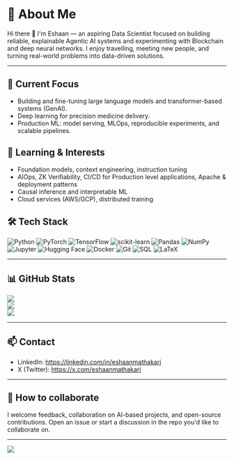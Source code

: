 # 💫 About Me
Hi there 👋 I'm Eshaan — an aspiring Data Scientist focused on building reliable, explainable Agentic AI systems and experimenting with Blockchain and deep neural networks. I enjoy travelling, meeting new people, and turning real-world problems into data-driven solutions.

---

## 🔭 Current Focus
- Building and fine-tuning large language models and transformer-based systems (GenAI).
- Deep learning for precision medicine delivery. 
- Production ML: model serving, MLOps, reproducible experiments, and scalable pipelines.

## 🌱 Learning & Interests
- Foundation models, context engineering, instruction tuning
- AIOps, ZK Verifiability, CI/CD for Production level applications, Apache & deployment patterns
- Causal inference and interpretable ML
- Cloud services (AWS/GCP), distributed training

## 🛠️ Tech Stack
![Python](https://img.shields.io/badge/Python-3670A0?style=for-the-badge&logo=python&logoColor=white)
![PyTorch](https://img.shields.io/badge/PyTorch-%23EE4C2C?style=for-the-badge&logo=pytorch&logoColor=white)
![TensorFlow](https://img.shields.io/badge/TensorFlow-%23FF6F00?style=for-the-badge&logo=tensorflow&logoColor=white)
![scikit-learn](https://img.shields.io/badge/scikit--learn-%230464A4?style=for-the-badge&logo=scikit-learn&logoColor=white)
![Pandas](https://img.shields.io/badge/Pandas-%23150458?style=for-the-badge&logo=pandas&logoColor=white)
![NumPy](https://img.shields.io/badge/NumPy-%23013243?style=for-the-badge&logo=numpy&logoColor=white)
![Jupyter](https://img.shields.io/badge/Jupyter-F37626?style=for-the-badge&logo=jupyter&logoColor=white)
![Hugging Face](https://img.shields.io/badge/HuggingFace-%23FF9900?style=for-the-badge&logo=huggingface&logoColor=white)
![Docker](https://img.shields.io/badge/Docker-%230db7ed?style=for-the-badge&logo=docker&logoColor=white)
![Git](https://img.shields.io/badge/Git-%23F05032?style=for-the-badge&logo=git&logoColor=white)
![SQL](https://img.shields.io/badge/SQL-%23007ACC?style=for-the-badge&logo=postgresql&logoColor=white)
![LaTeX](https://img.shields.io/badge/LaTeX-%23008080.svg?style=for-the-badge&logo=latex&logoColor=white)

---
## 📊 GitHub Stats
![](https://github-readme-stats.vercel.app/api?username=eshaanmathakari&theme=dark&hide_border=false&include_all_commits=false&count_private=false)<br/>
![](https://github-readme-streak-stats.herokuapp.com/?user=eshaanmathakari&theme=dark&hide_border=false)<br/>
![](https://github-readme-stats.vercel.app/api/top-langs/?username=eshaanmathakari&theme=dark&hide_border=false&include_all_commits=false&count_private=false&layout=compact)

---

## 📫 Contact
- LinkedIn: https://linkedin.com/in/eshaanmathakari  
- X (Twitter): https://x.com/eshaanmathakari  

---

## 🤝 How to collaborate
I welcome feedback, collaboration on AI-based projects, and open-source contributions. Open an issue or start a discussion in the repo you'd like to collaborate on.

---

[![](https://visitcount.itsvg.in/api?id=eshaanmathakari&icon=0&color=13)](https://visitcount.itsvg.in)

<!-- Proudly created with a concise, professional profile layout -->
